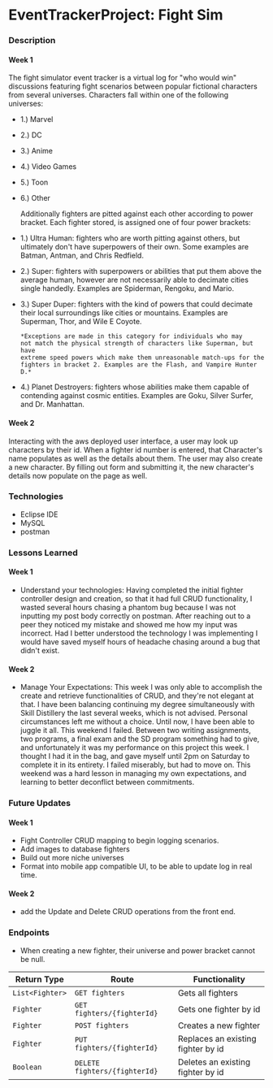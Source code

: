 # EventTrackerProject: Fight Sim

### Description
#### Week 1
  The fight simulator event tracker is a virtual log for "who would win"
  discussions featuring fight scenarios between popular fictional characters
  from several universes. Characters fall within one of the following universes:

  - 1.) Marvel
  - 2.) DC
  - 3.) Anime
  - 4.) Video Games
  - 5.) Toon
  - 6.) Other

    Additionally fighters are pitted against each other according to power
  bracket. Each fighter stored, is assigned one of four power brackets:

  - 1.) Ultra Human: fighters who are worth pitting against others, but
                     ultimately don't have superpowers of their own. Some
                     examples are Batman, Antman, and Chris Redfield.

  - 2.) Super: fighters with superpowers or abilities that put them above the
               average human, however are not necessarily able to decimate
               cities single handedly. Examples are Spiderman, Rengoku, and
               Mario.

  - 3.) Super Duper: fighters with the kind of powers that could decimate their
                     local surroundings like cities or mountains. Examples are
                     Superman, Thor, and Wile E Coyote.

        *Exceptions are made in this category for individuals who may
        not match the physical strength of characters like Superman, but have
        extreme speed powers which make them unreasonable match-ups for the
        fighters in bracket 2. Examples are the Flash, and Vampire Hunter D.*

  - 4.) Planet Destroyers: fighters whose abilities make them capable of
                           contending against cosmic entities. Examples are Goku,
                           Silver Surfer, and Dr. Manhattan.
#### Week 2
  Interacting with the aws deployed user interface, a user may look up characters 
  by their id. When a fighter id number is entered, that Character's name populates 
  as well as the details about them. The user may also create a new character. By 
  filling out form and submitting it, the new character's details now populate on 
  the page as well. 

### Technologies
- Eclipse IDE
- MySQL
- postman

### Lessons Learned
#### Week 1
- Understand your technologies: Having completed the initial fighter controller
design and creation, so that it had full CRUD functionality, I wasted several
hours chasing a phantom bug because I was not inputting my post body correctly
on postman. After reaching out to a peer they noticed my mistake and showed me
how my input was incorrect. Had I better understood the technology I was
implementing I would have saved myself hours of headache chasing around a bug
that didn't exist.

#### Week 2
- Manage Your Expectations: This week I was only able to accomplish the create 
and retrieve functionalities of CRUD, and they're not elegant at that. I have 
been balancing continuing my degree simultaneously with Skill Distillery the
last several weeks, which is not advised. Personal circumstances left me without
a choice. Until now, I have been able to juggle it all. This weekend I failed.
Between two writing assignments, two programs, a final exam and the SD program
something had to give, and unfortunately it was my performance on this project 
this week. I thought I had it in the bag, and gave myself until 2pm on Saturday 
to complete it in its entirety. I failed miserably, but had to move on. This 
weekend was a hard lesson in managing my own expectations, and learning to better 
deconflict between commitments.

### Future Updates
#### Week 1
- Fight Controller CRUD mapping to begin logging scenarios.
- Add images to database fighters
- Build out more niche universes
- Format into mobile app compatible UI, to be able to update log in real time.

#### Week 2
- add the Update and Delete CRUD operations from the front end.

### Endpoints
- When creating a new fighter, their universe and power bracket cannot be null.

| Return Type    | Route                       | Functionality                     |
|----------------|-----------------------------|-----------------------------------|
| `List<Fighter>`|`GET fighters`               | Gets all fighters                 |
| `Fighter`      |`GET fighters/{fighterId}`   | Gets one fighter by id            |
| `Fighter`      |`POST fighters`              | Creates a new fighter             |
| `Fighter`      |`PUT fighters/{fighterId}`   | Replaces an existing fighter by id|
| `Boolean`      |`DELETE fighters/{fighterId}`| Deletes an existing fighter by id |
